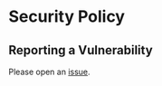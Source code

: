 # Security Policy

## Reporting a Vulnerability

Please open an [issue](https://github.com/DhruvGarg001/HimaVault/issues).
